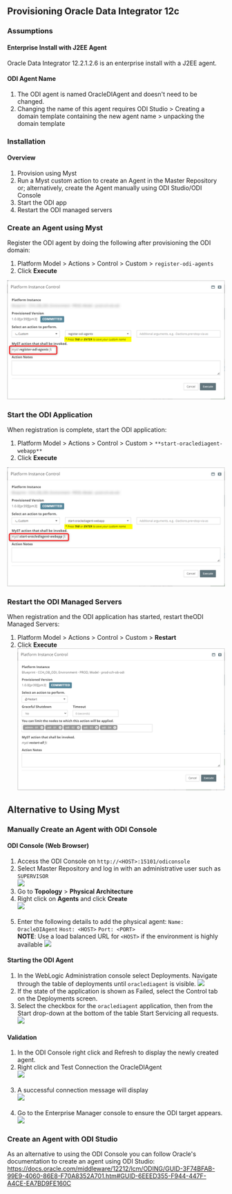 ## Provisioning Oracle Data Integrator 12c
### Assumptions
#### Enterprise Install with J2EE Agent
Oracle Data Integrator 12.2.1.2.6 is an enterprise install with a J2EE agent.

#### ODI Agent Name
1. The ODI agent is named OracleDIAgent and doesn't need to be changed.
2. Changing the name of this agent requires ODI Studio > Creating a domain template containing the new agent name > unpacking the domain template

### Installation
#### Overview
1. Provision using Myst
3. Run a Myst custom action to create an Agent in the Master Repository or; alternatively, create the Agent manually using ODI Studio/ODI Console
4. Start the ODI app
5. Restart the ODI managed servers

### Create an Agent using Myst
Register the ODI agent by doing the following after provisioning the ODI domain:
1. Platform Model > Actions > Control > Custom > `register-odi-agents`
2. Click **Execute**

![](img/odi-create-agent.png)

### Start the ODI Application
When registration is complete, start the ODI application:
1. Platform Model > Actions > Control > Custom > `**start-oraclediagent-webapp**`
2. Click **Execute**

![](img/odi-start-agent-app.png)

### Restart the ODI Managed Servers
When registration and the ODI application has started, restart theODI Managed Servers:
1. Platform Model > Actions > Control > Custom > **Restart**
2. Click **Execute**
![](img/odi-restart.png)

## Alternative to Using Myst
### Manually Create an Agent with ODI Console
#### ODI Console (Web Browser)
1. Access the ODI Console on `http://<HOST>:15101/odiconsole`
2. Select Master Repository and log in with an administrative user such as `SUPERVISOR`<br>![](/platform-configuration/provisioning-oracle-data-integrator-12c/odi-console-physicalagent-01.png)
3. Go to **Topology** > **Physical Architecture**
4. Right click on **Agents** and click **Create**<br>![](/platform-configuration/provisioning-oracle-data-integrator-12c/odi-console-physicalagent-02.png)<br><br>
5. Enter the following details to add the physical agent:
  `Name: OracleDIAgent`
  `Host: <HOST>`
  `Port: <PORT>`
  <br>**NOTE**: Use a load balanced URL for `<HOST>` if the environment is highly available
![](/platform-configuration/provisioning-oracle-data-integrator-12c/odi-console-physicalagent-03.png)

#### Starting the ODI Agent
1. In the WebLogic Administration console select Deployments. Navigate through the table of deployments until `oraclediagent` is visible.
![](/platform-configuration/provisioning-oracle-data-integrator-12c/odi_weblogic_console_agentfailed.png)
2. If the state of the application is shown as Failed, select the Control tab on the Deployments screen.
3. Select the checkbox for the `oraclediagent` application, then from the Start drop-down at the bottom of the table Start Servicing all requests.
![](/platform-configuration/provisioning-oracle-data-integrator-12c/start-odi-agent-manually.png)

#### Validation
1. In the ODI Console right click and Refresh to display the newly created agent.
2. Right click and Test Connection the OracleDIAgent<br>![](/platform-configuration/provisioning-oracle-data-integrator-12c/odi-console-physicalagent-04.png)<br><br>
2. A successful connection message will display<br>![](/platform-configuration/provisioning-oracle-data-integrator-12c/odi-console-physicalagent-05.png)<br><br>
3. Go to the Enterprise Manager console to ensure the ODI target appears.<br>![](/platform-configuration/provisioning-oracle-data-integrator-12c/odi-validation-01.png)

### Create an Agent with ODI Studio
As an alternative to using the ODI Console you can follow Oracle's documentation to create an agent using ODI Studio:
https://docs.oracle.com/middleware/12212/lcm/ODING/GUID-3F74BFAB-99E9-4060-86E8-F70A8352A701.htm#GUID-6EEED355-F944-447F-A4CE-EA7BD9FE160C